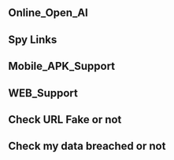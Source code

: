 ## Online_Open_AI

## Spy Links 
  ## Mobile_APK_Support
  ## WEB_Support
     
## Check URL Fake or not
 
## Check my data breached or not

     
    
    

